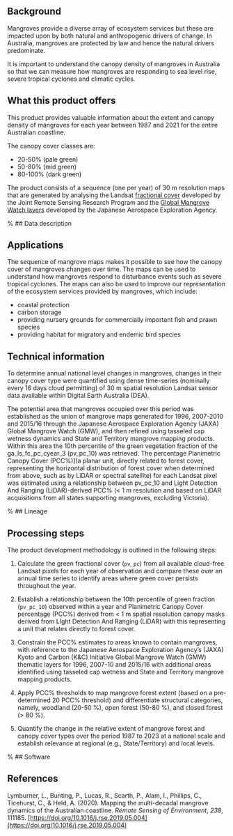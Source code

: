 ## Background

Mangroves provide a diverse array of ecosystem services but these are impacted upon by both natural and anthropogenic drivers of change. In Australia, mangroves are protected by law and hence the natural drivers predominate.

It is important to understand the canopy density of mangroves in Australia so that we can measure how mangroves are responding to sea level rise, severe tropical cyclones and climatic cycles.

## What this product offers

This product provides valuable information about the extent and canopy density of mangroves for each year between 1987 and 2021 for the entire Australian coastline.

The canopy cover classes are:
* 20-50% (pale green)
* 50-80% (mid green)
* 80-100% (dark green)

The product consists of a sequence (one per year) of 30 m resolution maps that are generated by analysing the Landsat [fractional cover](https://doi.org/10.6084/m9.figshare.94250.v1) developed by the Joint Remote Sensing Research Program and the [Global Mangrove Watch layers](https://doi.org/10.1071/MF13177) developed by the Japanese Aerospace Exploration Agency.

% ## Data description

## Applications

The sequence of mangrove maps makes it possible to see how the canopy cover of mangroves changes over time. The maps can be used to understand how mangroves respond to disturbance events such as severe tropical cyclones. The maps can also be used to improve our representation of the ecosystem services provided by mangroves, which include:
* coastal protection
* carbon storage
* providing nursery grounds for commercially important fish and prawn species
* providing habitat for migratory and endemic bird species

## Technical information

To determine annual national level changes in mangroves, changes in their canopy cover type were quantified using dense time-series (nominally every 16 days cloud permitting) of 30 m spatial resolution Landsat sensor data available within Digital Earth Australia (DEA).

The potential area that mangroves occupied over this period was established as the union of mangrove maps generated for 1996, 2007-2010 and 2015/16 through the Japanese Aerospace Exploration Agency (JAXA) Global Mangrove Watch (GMW), and then refined using tasseled cap wetness dynamics and State and Territory mangrove mapping products. Within this area the 10th percentile of the green vegetation fraction of the ga\_ls\_fc\_pc\_cyear\_3 (pv\_pc\_10) was retrieved. The percentage Planimetric Canopy Cover (PCC%)](a planar unit, directly related to forest cover, representing the horizontal distribution of forest cover when determined from above, such as by LiDAR or spectral satellite) for each Landsat pixel was estimated using a relationship between pv\_pc\_10 and Light Detection And Ranging (LiDAR)-derived PCC% (< 1 m resolution and based on LiDAR acquisitions from all states supporting mangroves, excluding Victoria).

% ## Lineage

## Processing steps

The product development methodology is outlined in the following steps:

1) Calculate the green fractional cover (`pv_pc`) from all available cloud-free Landsat pixels for each year of observation and compare these over an annual time series to identify areas where green cover persists throughout the year.

2) Establish a relationship between the 10th percentile of green fraction (`pv_pc_10`) observed within a year and Planimetric Canopy Cover percentage (PCC%) derived from < 1 m spatial resolution canopy masks derived from LIght Detection And Ranging (LiDAR) with this representing a unit that relates directly to forest cover.

3) Constrain the PCC% estimates to areas known to contain mangroves, with reference to the Japanese Aerospace Exploration Agency’s (JAXA) Kyoto and Carbon (K&C) Initiative Global Mangrove Watch (GMW) thematic layers for 1996, 2007-10 and 2015/16 with additional areas identified using tasseled cap wetness and State and Territory mangrove mapping products.

4) Apply PCC% thresholds to map mangrove forest extent (based on a pre-determined 20 PCC% threshold) and differentiate structural categories, namely, woodland (20-50 %), open forest (50-80 %), and closed forest (> 80 %).

5) Quantify the change in the relative extent of mangrove forest and canopy cover types over the period 1987 to 2023 at a national scale and establish relevance at regional (e.g., State/Territory) and local levels.

% ## Software

## References

Lymburner, L., Bunting, P., Lucas, R., Scarth, P., Alam, I., Phillips, C., Ticehurst, C., & Held, A. (2020). Mapping the multi-decadal mangrove dynamics of the Australian coastline. *Remote Sensing of Environment*, *238*, 111185. [https://doi.org/10.1016/j.rse.2019.05.004](https://doi.org/10.1016/j.rse.2019.05.004)

